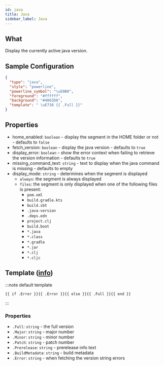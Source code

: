 ```yaml
---
id: java
title: Java
sidebar_label: Java
---
```


## What

Display the currently active java version.

## Sample Configuration

```json
{
  "type": "java",
  "style": "powerline",
  "powerline_symbol": "\uE0B0",
  "foreground": "#ffffff",
  "background": "#4063D8",
  "template": " \uE738 {{ .Full }}"
}
```

## Properties

- home_enabled: `boolean` - display the segment in the HOME folder or not - defaults to `false`
- fetch_version: `boolean` - display the java version - defaults to `true`
- display_error: `boolean` - show the error context when failing to retrieve the version information - defaults to `true`
- missing_command_text: `string` - text to display when the java command is missing - defaults to empty
- display_mode: `string` - determines when the segment is displayed
  - `always`: the segment is always displayed
  - `files`: the segment is only displayed when one of the following files is present:
    - `pom.xml`
    - `build.gradle.kts`
    - `build.sbt`
    - `.java-version`
    - `.deps.edn`
    - `project.clj`
    - `build.boot`
    - `*.java`
    - `*.class`
    - `*.gradle`
    - `*.jar`
    - `*.clj`
    - `*.cljc`

## Template ([info][templates])

:::note default template

``` template
{{ if .Error }}{{ .Error }}{{ else }}{{ .Full }}{{ end }}
```

:::

### Properties

- `.Full`: `string` - the full version
- `.Major`: `string` - major number
- `.Minor`: `string` - minor number
- `.Patch`: `string` - patch number
- `.Prerelease`: `string` - prerelease info text
- `.BuildMetadata`: `string` - build metadata
- `.Error`: `string` - when fetching the version string errors

[templates]: /docs/config-templates
